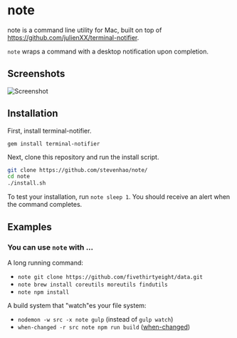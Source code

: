 # note

note is a command line utility for Mac, built on top of https://github.com/julienXX/terminal-notifier.

`note` wraps a command with a desktop notification upon completion.

## Screenshots

![Screenshot](https://dl.dropboxusercontent.com/s/6dzmwrdi4020ovh/note-screenshot.png?v=1)

## Installation
First, install terminal-notifier.
```
gem install terminal-notifier
```

Next, clone this repository and run the install script.
```sh
git clone https://github.com/stevenhao/note/
cd note
./install.sh
```

To test your installation, run `note sleep 1`. You should receive an alert when the command completes.

## Examples
### You can use `note` with ...

A long running command: 
- `note git clone https://github.com/fivethirtyeight/data.git`
- `note brew install coreutils moreutils findutils `
- `note npm install`

A build system that "watch"es your file system:
- `nodemon -w src -x note gulp` (instead of `gulp watch`)
- `when-changed -r src note npm run build` ([when-changed](https://github.com/joh/when-changed))
